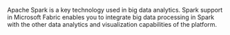 Apache Spark is a key technology used in big data analytics. Spark support in Microsoft Fabric enables you to integrate big data processing in Spark with the other data analytics and visualization capabilities of the platform.